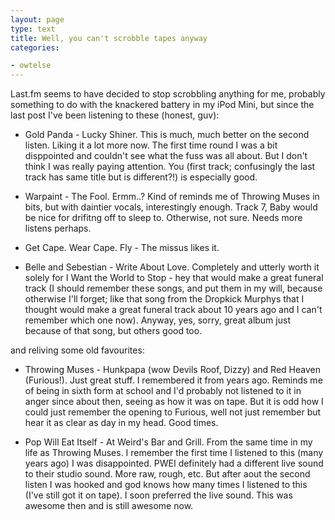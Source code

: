 ```yaml
---
layout: page
type: text
title: Well, you can't scrobble tapes anyway
categories: 

- owtelse
---
```

Last.fm seems to have decided to stop scrobbling anything for me, probably something to do with the knackered battery in my iPod Mini, but since the last post I've been listening to these (honest, guv):

* Gold Panda - Lucky Shiner. This is much, much better on the second listen. Liking it a lot more now. The first time round I was a bit disppointed and couldn't see what the fuss was all about. But I don't think I was really paying attention. You (first track; confusingly the last track has same title but is different?!) is especially good.

* Warpaint  - The Fool. Ermm..? Kind of reminds me of Throwing Muses in bits, but with daintier vocals, interestingly enough. Track 7, Baby would be nice for drifitng off to sleep to. Otherwise, not sure. Needs more listens perhaps. 

* Get Cape. Wear Cape. Fly - The missus likes it. 

* Belle and Sebestian - Write About Love. Completely and utterly worth it solely for I Want the World to Stop - hey that would make a great funeral track (I should remember these songs, and put them in my will, because otherwise I'll forget; like that song from the Dropkick Murphys that I thought would make a great funeral track about 10 years ago and I can't remember which one now). Anyway, yes, sorry, great album just because of that song, but others good too.  

and reliving some old favourites:

* Throwing Muses - Hunkpapa (wow Devils Roof, Dizzy) and Red Heaven (Furious!). Just great stuff. I remembered it from years ago. Reminds me of being in sixth form at school and I'd probably not listened to it in anger since about then, seeing as how it was on tape. But it is odd how I could just remember the opening to Furious, well not just remember but hear it as clear as day in my head. Good times. 

* Pop Will Eat Itself - At Weird's Bar and Grill. From the same time in my life as Throwing Muses. I remember the first time I listened to this (many years ago) I was disappointed. PWEI definitely had a different live sound to their studio sound. More raw, rough, etc. But after aout the second listen I was hooked and god knows how many times I listened to this (I've still got it on tape). I soon preferred the live sound. This was awesome then and is still awesome now. 
